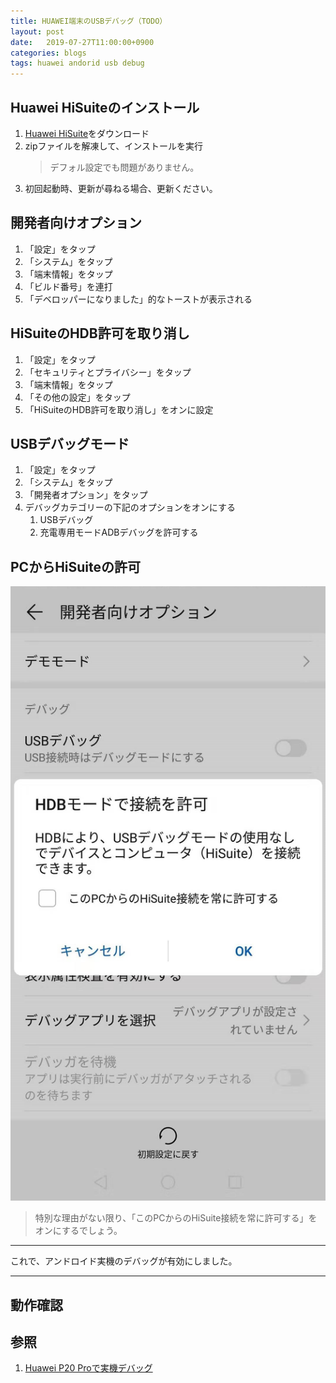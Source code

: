 ```yaml
---
title: HUAWEI端末のUSBデバッグ（TODO）
layout: post
date:   2019-07-27T11:00:00+0900
categories: blogs
tags: huawei andorid usb debug
---
```


## Huawei HiSuiteのインストール

1. [Huawei HiSuite](http://consumer.huawei.com/minisite/hi-suite/)をダウンロード
2. zipファイルを解凍して、インストールを実行
   > デフォル設定でも問題がありません。
3. 初回起動時、更新が尋ねる場合、更新ください。

## 開発者向けオプション

1. 「設定」をタップ
2. 「システム」をタップ
3. 「端末情報」をタップ
4. 「ビルド番号」を連打
5. 「デベロッパーになりました」的なトーストが表示される

## HiSuiteのHDB許可を取り消し

1. 「設定」をタップ
2. 「セキュリティとプライバシー」をタップ
3. 「端末情報」をタップ
4. 「その他の設定」をタップ
5. 「HiSuiteのHDB許可を取り消し」をオンに設定

## USBデバッグモード

1. 「設定」をタップ
2. 「システム」をタップ
3. 「開発者オプション」をタップ
4. デバッグカテゴリーの下記のオプションをオンにする
    1. USBデバッグ
    2. 充電専用モードADBデバッグを許可する

## PCからHiSuiteの許可

![HUAWEI-HDB有効オプション](/assets/imgs/blogs/2019-07-27/huawei-android-HDB-option.jpg)

> 特別な理由がない限り、「このPCからのHiSuite接続を常に許可する」をオンにするでしょう。

---

これで、アンドロイド実機のデバッグが有効にしました。

---

## 動作確認

## 参照

1. [Huawei P20 Proで実機デバッグ](https://dalomo.net/blog/2018/09/24/81/)
